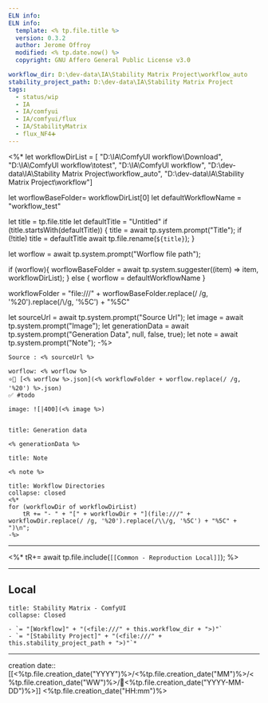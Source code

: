 ```yaml
---
ELN info:
ELN info:
  template: <% tp.file.title %>
  version: 0.3.2
  author: Jerome Offroy
  modified: <% tp.date.now() %>
  copyright: GNU Affero General Public License v3.0

workflow_dir: D:\dev-data\IA\Stability Matrix Project\workflow_auto
stability_project_path: D:\dev-data\IA\Stability Matrix Project
tags:
  - status/wip
  - IA
  - IA/comfyui
  - IA/comfyui/flux
  - IA/StabilityMatrix
  - flux_NF4➕
---
```

<%*
let workflowDirList = [
	"D:\\IA\\ComfyUI workflow\\Download", 
	"D:\\IA\\ComfyUI workflow\\totest", 
	"D:\\IA\\ComfyUI workflow", 
	"D:\\dev-data\\IA\\Stability Matrix Project\\workflow_auto", 
	"D:\\dev-data\\IA\\Stability Matrix Project\\workflow"]

let worflowBaseFolder= workflowDirList[0]
let defaultWorkflowName = "workflow_test"
  
  let title = tp.file.title
  let defaultTitle = "Untitled"
  if (title.startsWith(defaultTitle)) {
    title = await tp.system.prompt("Title");
    if (!title) title = defaultTitle
    await tp.file.rename(`${title}`);
  } 

let worflow = await tp.system.prompt("Worflow file path");

if (worflow){
	worflowBaseFolder = await tp.system.suggester((item) => item, workflowDirList);
} else {
	worflow = defaultWorkflowName
}

workflowFolder = "file:///" + worflowBaseFolder.replace(/ /g, '%20').replace(/\\/g, '%5C') + "%5C"

let sourceUrl = await tp.system.prompt("Source Url");
let image = await tp.system.prompt("Image");
let generationData = await tp.system.prompt("Generation Data", null, false, true);
let note = await tp.system.prompt("Note");
-%>
```ad-tip
Source : <% sourceUrl %>

worflow: <% worflow %> 
⭐🚧 [<% worflow %>.json](<% workflowFolder + worflow.replace(/ /g, '%20') %>.json)
✅ #todo 

image: ![|400](<% image %>)


```

````ad-quote
title: Generation data

<% generationData %> 

````

```ad-note
title: Note

<% note %> 

```
```ad-info
title: Workflow Directories
collapse: closed
<%*
for (workflowDir of workflowDirList)
    tR += "- " + "[" + workflowDir + "](file:///" + workflowDir.replace(/ /g, '%20').replace(/\\/g, '%5C') + "%5C" + ")\n";
-%>
```


---

<%*
tR+= await tp.file.include(`[[Common - Reproduction Local]]`);
%>

---
## Local

```ad-tip
title: Stability Matrix - ComfyUI
collapse: Closed

- `= "[Workflow]" + "(<file:///" + this.workflow_dir + ">)"`
- `= "[Stability Project]" + "(<file:///" + this.stability_project_path + ">)"`*
```

---
creation date:: [[<%tp.file.creation_date("YYYY")%>/<%tp.file.creation_date("MM")%>/<%tp.file.creation_date("WW")%>/📒<%tp.file.creation_date("YYYY-MM-DD")%>]]  <%tp.file.creation_date("HH:mm")%>
